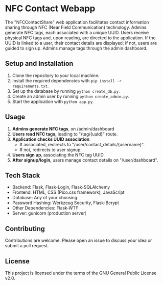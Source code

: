 # NFC Contact Webapp

The "NFCContactShare" web application facilitates contact information sharing through NFC (Near Field Communication) technology. Admins generate NFC tags, each associated with a unique UUID. Users receive physical NFC tags and, upon reading, are directed to the application. If the UUID is linked to a user, their contact details are displayed; if not, users are guided to sign up. Admins manage tags through the admin dashboard.


## Setup and Installation

1. Clone the repository to your local machine.
2. Install the required dependencies with `pip install -r requirements.txt`.
3. Set up the database by running `python create_db.py`.
4. Create an admin user by running `python create_admin.py`.
5. Start the application with `python app.py`.

## Usage

1. **Admins generate NFC tags**, on /admin/dashboard
2. **Users read NFC tags**, leading to "/tag/{uuid}" route.
3. **Application checks UUID association**:
   - If associated, redirects to "/user/contact_details/{username}".
   - If not, redirects to user signup.
4. **Users sign up**, associating the NFC tag UUID.
5. **After signup/login**, users manage contact details on "/user/dashboard".

## Tech Stack

- Backend: Flask, Flask-Login, Flask-SQLAlchemy
- Frontend: HTML, CSS (Pico.css framework), JavaScript
- Database: Any of your choosing
- Password Hashing: Werkzeug Security, Flask-Bcrypt
- Other Dependencies: Flask-WTF
- Server: gunicorn (production server)


## Contributing

Contributions are welcome. Please open an issue to discuss your idea or submit a pull request.

## License

This project is licensed under the terms of the GNU General Public License v2.0.



